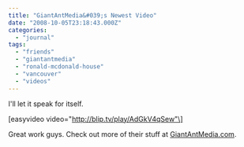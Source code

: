 ```yaml
---
title: "GiantAntMedia&#039;s Newest Video"
date: "2008-10-05T23:18:43.000Z"
categories: 
  - "journal"
tags: 
  - "friends"
  - "giantantmedia"
  - "ronald-mcdonald-house"
  - "vancouver"
  - "videos"
---
```


I'll let it speak for itself.

\[easyvideo video="http://blip.tv/play/AdGkV4qSew"\]

Great work guys. Check out more of their stuff at [GiantAntMedia.com](http://www.giantantmedia.com).
